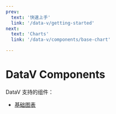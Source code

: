 ```yaml
---
prev:
  text: '快速上手'
  link: '/data-v/getting-started'
next:
  text: 'Charts'
  link: '/data-v/components/base-chart'

---
```


# DataV Components

DataV 支持的组件：

- [基础图表](base-chart)
